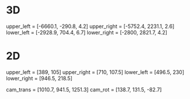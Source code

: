 # 3D
upper_left = [-6660.1, -290.8, 4.2]
upper_right = [-5752.4, 2231.1, 2.6]
lower_left = [-2928.9, 704.4, 6.7]
lower_right = [-2800, 2821.7, 4.2]


# 2D
upper_left = [389, 105]
upper_right = [710, 107.5]
lower_left = [496.5, 230]
lower_right = [946.5, 218.5]

cam_trans = [1010.7, 941.5, 1251.3]
cam_rot = [138.7, 131.5, -82.7]